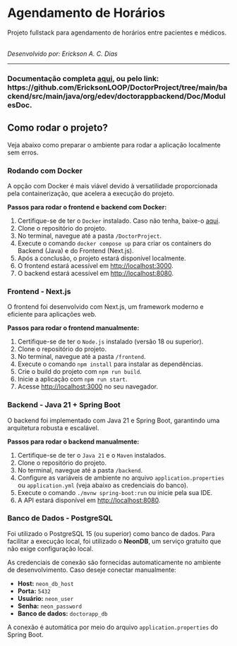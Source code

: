 <h1>Agendamento de Horários</h1>
<p>Projeto fullstack para agendamento de horários entre pacientes e médicos.</p>
<br/>
<i>Desenvolvido por: Erickson A. C. Dias</i>
<hr/>
<h3>Documentação completa <a href="https://github.com/EricksonLOOP/DoctorProject/tree/main/backend/src/main/java/org/edev/doctorappbackend/Doc/ModulesDoc">aqui</a>, ou pelo link: https://github.com/EricksonLOOP/DoctorProject/tree/main/backend/src/main/java/org/edev/doctorappbackend/Doc/ModulesDoc.</h3>
<h2>Como rodar o projeto?</h2>
<p>Veja abaixo como preparar o ambiente para rodar a aplicação localmente sem erros.</p>

<h3>Rodando com Docker</h3>
<p>
A opção com Docker é mais viável devido à versatilidade proporcionada pela containerização, que acelera a execução do projeto.
</p>
<p><strong>Passos para rodar o frontend e backend com Docker:</strong></p>
<ol>
  <li>Certifique-se de ter o <code>Docker</code> instalado. Caso não tenha, baixe-o <a href="https://docs.docker.com/get-started/introduction/get-docker-desktop/">aqui</a>.</li>
  <li>Clone o repositório do projeto.</li>
  <li>No terminal, navegue até a pasta <code>/DoctorProject</code>.</li>
  <li>Execute o comando <code>docker compose up</code> para criar os containers do Backend (Java) e do Frontend (Next.js).</li>
  <li>Após a conclusão, o projeto estará disponível localmente.</li>
  <li>O frontend estará acessível em <a href="http://localhost:3000" target="_blank">http://localhost:3000</a>.</li>
  <li>O backend estará acessível em <a href="http://localhost:8080" target="_blank">http://localhost:8080</a>.</li>
</ol>

<h3>Frontend - Next.js</h3>
<p>
O frontend foi desenvolvido com Next.js, um framework moderno e eficiente para aplicações web.
</p>
<p><strong>Passos para rodar o frontend manualmente:</strong></p>
<ol>
  <li>Certifique-se de ter o <code>Node.js</code> instalado (versão 18 ou superior).</li>
  <li>Clone o repositório do projeto.</li>
  <li>No terminal, navegue até a pasta <code>/frontend</code>.</li>
  <li>Execute o comando <code>npm install</code> para instalar as dependências.</li>
  <li>Crie o build do projeto com <code>npm run build</code>.</li>
  <li>Inicie a aplicação com <code>npm run start</code>.</li>
  <li>Acesse <a href="http://localhost:3000" target="_blank">http://localhost:3000</a> no seu navegador.</li>
</ol>

<h3>Backend - Java 21 + Spring Boot</h3>
<p>
O backend foi implementado com Java 21 e Spring Boot, garantindo uma arquitetura robusta e escalável.
</p>
<p><strong>Passos para rodar o backend manualmente:</strong></p>
<ol>
  <li>Certifique-se de ter o <code>Java 21</code> e o <code>Maven</code> instalados.</li>
  <li>Clone o repositório do projeto.</li>
  <li>No terminal, navegue até a pasta <code>/backend</code>.</li>
  <li>Configure as variáveis de ambiente no arquivo <code>application.properties</code> ou <code>application.yml</code> (veja abaixo as credenciais do banco).</li>
  <li>Execute o comando <code>./mvnw spring-boot:run</code> ou inicie pela sua IDE.</li>
  <li>A API estará disponível em <a href="http://localhost:8080" target="_blank">http://localhost:8080</a>.</li>
</ol>

<h3>Banco de Dados - PostgreSQL</h3>
<p>
Foi utilizado o PostgreSQL 15 (ou superior) como banco de dados. Para facilitar a execução local, foi utilizado o <strong>NeonDB</strong>, um serviço gratuito que não exige configuração local.
</p>
<p>
As credenciais de conexão são fornecidas automaticamente no ambiente de desenvolvimento. Caso deseje conectar manualmente:
</p>
<ul>
  <li><strong>Host:</strong> <code>neon_db_host</code></li>
  <li><strong>Porta:</strong> <code>5432</code></li>
  <li><strong>Usuário:</strong> <code>neon_user</code></li>
  <li><strong>Senha:</strong> <code>neon_password</code></li>
  <li><strong>Banco de dados:</strong> <code>doctorapp_db</code></li>
</ul>
<p>
A conexão é automática por meio do arquivo <code>application.properties</code> do Spring Boot.
</p>
